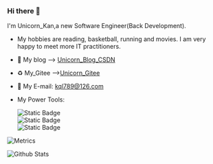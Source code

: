 ### Hi there 👋  

I'm Unicorn_Kan,a new Software Engineer(Back Development).  
- My hobbies are reading, basketball, running and movies. I am very happy to meet more IT practitioners.
- :memo: My blog —>  [Unicorn_Blog_CSDN](https://blog.csdn.net/weixin_56175042)
- :recycle: My_Gitee —>[Unicorn_Gitee](https://gitee.com/kql789)
- :monocle_face: My E-mail: kql789@126.com
- My Power Tools:


     ![Static Badge](https://img.shields.io/badge/%E5%BC%80%E5%8F%91%E5%B7%A5%E5%85%B7-Pycharm%E3%80%81VScode-blue)  
     ![Static Badge](https://img.shields.io/badge/%E4%B8%BB%E8%A6%81%E8%AF%AD%E8%A8%80-Python%E3%80%81Shell%E3%80%81Docker%E3%80%81SQL%E3%80%81Vue-red)  
     ![Static Badge](https://img.shields.io/badge/%E7%AE%A1%E7%90%86%E5%B7%A5%E5%85%B7-Git-green)


![Metrics](https://metrics.lecoq.io/kql789?template=classic&base=header%2C%20activity%2C%20community%2C%20repositories%2C%20metadata&base.indepth=false&base.hireable=false&base.skip=false&config.timezone=Asia%2FShanghai)  

![Github Stats](https://github-readme-stats.vercel.app/api?username=kql789&show_icons=true&theme=dark&count_private=true)





